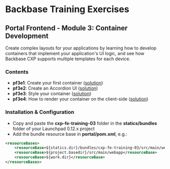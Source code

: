 # Backbase Training Exercises

## Portal Frontend - Module 3: Container Development

Create complex layouts for your applications by learning how to develop containers that implement your application's UI logic, and see how Backbase CXP supports multiple templates for each device.

### Contents

 - **pf3e1**: Create your first container ([solution](cxp-fe-training-03/src/main/webapp/static/cxp-fe-training-03/containers/pf3e1-accordion-container))
 - **pf3e2**: Create an Accordion UI ([solution](cxp-fe-training-03/src/main/webapp/static/cxp-fe-training-03/containers/pf3e2-accordion-container))
 - **pf3e3**: Style your container ([solution](cxp-fe-training-03/src/main/webapp/static/cxp-fe-training-03/containers/pf3e3-accordion-container))
 - **pf3e4**: How to render your container on the client-side ([solution](cxp-fe-training-03/src/main/webapp/static/cxp-fe-training-03/containers/pf3e4-accordion-container))

### Installation & Configuration

 - Copy and paste the **cxp-fe-training-03** folder in the **statics/bundles** folder of your Launchpad 0.12.x project
 - Add the bundle resource base in **portal/pom.xml**, e.g.:

```xml
<resourceBases>
    <resourceBase>${statics.dir}/bundles/cxp-fe-training-03/src/main/webapp</resourceBase>
    <resourceBase>${project.basedir}/src/main/webapp</resourceBase>
    <resourceBase>${work.dir}</resourceBase>
</resourceBases>
```
